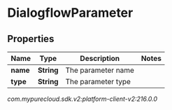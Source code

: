 # DialogflowParameter


## Properties

| Name | Type | Description | Notes |
| ------------ | ------------- | ------------- | ------------- |
| **name** | **String** | The parameter name |  |
| **type** | **String** | The parameter type |  |




_com.mypurecloud.sdk.v2:platform-client-v2:216.0.0_

